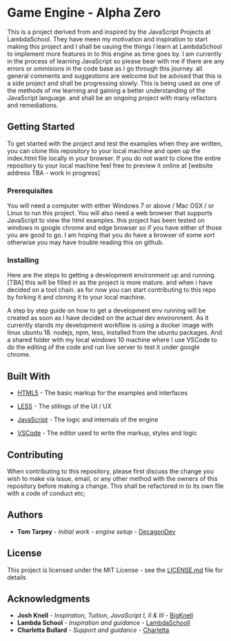 
# Game Engine - Alpha Zero

This is a project derived from and inspired by the JavaScript Projects at LambdaSchool. They have meen my motivation and inspiration to start making this project and I shall be usuing the things I learn at LambdaSchool to implement more features in to this engine as time goes by. I am currently in the process of learning JavaScript so please bear with me if there are any errors or ommisions in the code base as I go through this journey. all general comments and suggestions are welcome but be advised that this is a side project and shall be progressing slowly. This is being used as one of the methods of me learning and gaining a better understanding of the JavaScript language. and shall be an ongoing project with many refactors and remediations.

## Getting Started

To get started with the project and test the examples when they are written, you can clone this repository to your local machine and open up the index.html file locally in your browser. If you do not want to clone the entire repository to your local machine feel free to preview it online at [website address TBA - work in progress]

### Prerequisites

You will need a computer with either Windows 7 or above / Mac OSX / or Linux to run this project. You will also need a web browser that supports JavaScript to view the html examples.
this project has been tested on windows in google chrome and edge browser so if you have either of those you are good to go. I am hoping that you do have a browser of some sort otherwise you may have trouble reading this on github.

### Installing

Here are the steps to getting a development environment up and running. [TBA] 
this will be filled in as the project is more mature. and when i have decided 
on a tool chain. as for now you can start contributing to this repo by forking 
it and cloning it to your local machine.

A step by step guide on how to get a development env running will be created 
as soon as I have decided on the actual dev environment. As it currently stands
my development workflow is using a docker image with linux ubuntu 18. 
nodejs, npm, less, installed from the ubuntu packages. And a shared folder 
with my local windows 10 machine where I use VSCode to do the editing of the 
code and run live server to test it under google chrome.

## Built With

*  [HTML5](http://www.dropwizard.io/1.0.2/docs/) - The basic markup for the examples and interfaces

*  [LESS](https://developer.mozilla.org/en-US/docs/Web/Guide/HTML/HTML5) - The stilings of the UI / UX

*  [JavaScript](https://developer.mozilla.org/bm/docs/Web/JavaScript) - The logic and internals of the engine
* [VSCode](https://code.visualstudio.com/) - The editor used to write the markup, styles and logic


## Contributing

When contributing to this repository, please first discuss the change you wish to make via issue,
email, or any other method with the owners of this repository before making a change. This shall be refactored in to its own file with a code of conduct etc;

## Authors

*  **Tom Tarpey** - *Initial work - engine setup* - [DecagonDev](https://github.com/DecagonDev)
  

## License

This project is licensed under the MIT License - see the [LICENSE.md](LICENSE.md) file for details

## Acknowledgments

* **Josh Knell** - *Inspiration, Tuition, JavaScript I, II & III* - [BigKnell](https://github.com/BigKnell)
* **Lambda School** - *Inspiration and guidance* - [LambdaSchooll](https://lambdaschool.com/)
* **Charletta Bullard** - *Support and guidance* - [Charletta](https://github.com/Charletta)